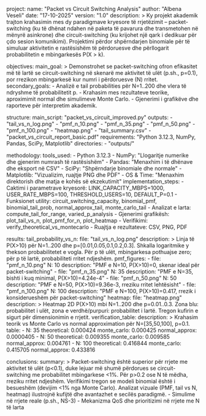 project:
  name: "Packet vs Circuit Switching Analysis"
  author: "Albena Veseli"
  date: "17-10-2025"
  version: "1.0"
  description: >
    Ky projekt akademik trajton krahasimin mes dy paradigmave kryesore të rrjetëzimit –
    packet-switching (ku të dhënat ndahen në paketa të pavarura dhe transmetohen në mënyrë asinkrone)
    dhe circuit-switching (ku krijohet një qark i dedikuar për çdo sesion komunikimi). Projektimi
    përdor shpërndarjen binomiale për të simuluar aktivitetin e rastësishëm të përdoruesve dhe
    përllogarit probabilitetin e mbingarkesës P(X > k).

objectives:
  main_goal: >
    Demonstrohet se packet-switching ofron efikasitet më të lartë se circuit-switching në skenarë
    me aktivitet të ulët (p.sh., p=0.1), por rrezikon mbingarkesë kur numri i përdoruesve (N) rritet.
  secondary_goals:
    - Analizë e tail probabilities për N=1..200 dhe vlera të ndryshme të probabilitetit p.
    - Krahasim mes rezultateve teorike, aproximimit normal dhe simulimeve Monte Carlo.
    - Gjenerimi i grafikëve dhe raporteve për interpretim akademik.

structure:
  main_script: "packet_vs_circuit_improved.py"
  outputs:
    - "tail_vs_n_log.png"
    - "pmf_n_10.png"
    - "pmf_n_35.png"
    - "pmf_n_50.png"
    - "pmf_n_100.png"
    - "heatmap.png"
    - "tail_summary.csv"
    - "packet_vs_circuit_report_basic.pdf"
  requirements: "Python 3.12.3, NumPy, Pandas, SciPy, Matplotlib"
  directories:
    - "outputs/"

methodology:
  tools_used:
    - Python 3.12.3
    - NumPy: "Llogaritje numerike dhe gjenerim numrash të rastësishëm"
    - Pandas: "Menaxhim i të dhënave dhe eksport në CSV"
    - SciPy: "Shpërndarje binomiale dhe normale"
    - Matplotlib: "Vizualizim, ruajtje PNG dhe PDF"
    - OS & Time: "Menaxhim direktorish dhe matja e kohës së ekzekutimit"
  implementation_steps:
    - Caktimi i parametrave kryesorë: LINK_CAPACITY_MBPS=1000, USER_RATE_MBPS=100, THRESHOLD_USERS=10, DEFAULT_P=0.1
    - Funksionet utility: circuit_switching_capacity, binomial_pmf, binomial_tail_prob, normal_approx_tail, monte_carlo_tail
    - Analizat e larta: compute_tail_for_range, varied_p_analysis
    - Gjenerimi grafikësh: plot_tail_vs_n, plot_pmf_for_n, plot_heatmap
    - Verifikimi: verify_theoretical_vs_montecarlo
    - Ruajtja e rezultateve: CSV, PNG, PDF

results:
  tail_probability_vs_n:
    file: "tail_vs_n_log.png"
    description: >
      Linja të P(X>10) për N=1..200 dhe p=[0.01,0.05,0.1,0.2,0.3]. Shkalla logaritmike y
      thekson probabilitetet e vogla. Për p të ulët, mbingarkesa pothuajse zero; për p të lartë,
      probabiliteti rritet ndjeshëm.
  pmf_figures:
    - file: "pmf_n_10.png"
      N: 10
      description: "PMF e N=10, P(X>10)=0, skenar ideal për packet-switching"
    - file: "pmf_n_35.png"
      N: 35
      description: "PMF e N=35, bishti i kuq minimal, P(X>10)=4.24e-4"
    - file: "pmf_n_50.png"
      N: 50
      description: "PMF e N=50, P(X>10)=9.36e-3, rreziku rritet lehtësisht"
    - file: "pmf_n_100.png"
      N: 100
      description: "PMF e N=100, P(X>10)=0.417, rrezik i konsiderueshëm për packet-switching"
  heatmap:
    file: "heatmap.png"
    description: >
      Heatmap 2D P(X>10) mbi N=1..200 dhe p=0.01..0.3. Zona blu: probabilitet i ulët, zona
      e verdhë/purpuri: probabilitet i lartë. Tregon kufirin e sigurt për dimensionimin e rrjetit.
  verification_table:
    description: >
      Krahasim teorik vs Monte Carlo vs normal approximation për N=[35,50,100], p=0.1.
    table:
      - N: 35
        theoretical: 0.000424
        monte_carlo: 0.000425
        normal_approx: 0.0000405
      - N: 50
        theoretical: 0.009355
        monte_carlo: 0.009585
        normal_approx: 0.004761
      - N: 100
        theoretical: 0.416844
        monte_carlo: 0.415705
        normal_approx: 0.433816

conclusions:
  summary: >
    Packet-switching është superior për rrjete me aktivitet të ulët (p<0.1), duke lejuar më shumë
    përdorues se circuit-switching me probabilitet mbingarkese <1%. Për p>0.2 ose N të mëdha,
    rreziku rritet ndjeshëm. Verifikimi tregon se modeli binomial është i besueshëm (devijim <1%
    nga Monte Carlo). Analizat vizuale (PMF, tail vs N, heatmap) ilustrojnë kufijtë dhe avantazhet
    e secilës paradigmë.
    - Simulime në rrjete reale (p.sh., NS-3)
    - Mekanizma QoS dhe prioritizimi në rrjete me N të larta
